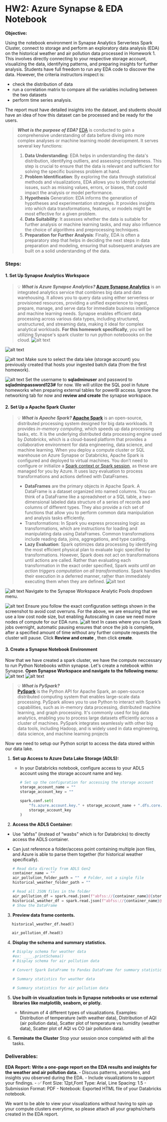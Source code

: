 # HW2: Azure Synapse & EDA Notebook

**Objective:**

Using the notebook environment in Synapse Analytics Serverless Spark Cluster, connect to storage and perform an exploratory data analysis (EDA) on the historical weather and air pollution data processed in Homework 1. This involves directly connecting to your respective storage account, visualizing the data, identifying patterns, and preparing insights for further analysis. Students have full freedom to run any EDA code to discover the data. However, the criteria instructors inspect is: 
- check the distribution of data
- run a correlation matrix to compare all the variables including between the two datasets
- perform time series analysis. 

The report must have detailed insights into the dataset, and students should have an idea of how this dataset can be processed and be ready for the users.


>***What is the purpose of EDA?***
[EDA](https://learn.microsoft.com/en-us/ai/playbook/capabilities/experimentation/exploratory-data-analysis) is conducted to gain a comprehensive understanding of data before diving into more complex analyses or machine learning model development. It serves several key functions:
>1. **Data Understanding**: EDA helps in understanding the data's distribution, identifying outliers, and assessing completeness. This step is crucial to ensure that the data is relevant and sufficient for solving the specific business problem at hand.
>2. **Problem Identification**: By exploring the data through statistical methods and visualizations, EDA allows you to identify potential issues, such as missing values, errors, or biases, that could impact the analysis or model performance.
>3. **Hypothesis** Generation: EDA informs the generation of hypotheses and experimentation strategies. It provides insights into which data transformations, features, or models might be most effective for a given problem.
>4. **Data Suitability**: It assesses whether the data is suitable for further analysis or machine learning tasks, and may also influence the choice of algorithms and preprocessing techniques.
>5. **Preparation for Further Analysis**: Finally, EDA is often a preparatory step that helps in deciding the next steps in data preparation and modeling, ensuring that subsequent analyses are built on a solid understanding of the data.

### Steps:

#### 1. Set Up Synapse Analytics Workspace
>💡 ***What is Azure Synapse Analytics?*
[Azure Synapse Analytics](https://azure.microsoft.com/en-us/products/synapse-analytics#:~:text=Azure%20Synapse%20Analytics%20is%20an,log%20and%20time%20series%20analytics)** is an integrated analytics service that combines big data and data warehousing. It allows you to query data using either serverless or provisioned resources, providing a unified experience to ingest, prepare, manage, and serve data for immediate business intelligence and machine learning needs. Synapse enables efficient data processing across various data types, including structured, unstructured, and streaming data, making it ideal for complex analytical workloads.
**For this homework specifically**, you will be utilizing Synapse's spark cluster to run python noteboooks on the cloud.
>![alt text](images/image-2.png)

![alt text](images/image2.png)

![alt text](images/image.png)
Make sure to select the data lake (storage account) you previously created that hosts your ingested batch data (from the first homework).

![alt text](images/image-1.png)
Set the username to **sqladminuser** and password to **sqladminpassword123#** for now. We will utilize the SQL pool in future homeworks when preparing external tables for powerBI access. 
Ignore the networking tab for now and **review and create** the synapse workspace.



#### 2. Set Up a Apache Spark Cluster
>💡 ***What is Apache Spark?*
[Apache Spark](https://learn.microsoft.com/en-us/azure/databricks/spark/)** is an open-source, distributed processing system designed for big data workloads. It provides *in-memory computing*, which speeds up data processing tasks, etc. It is the underlying distributed data processing engine used by *Databricks*, which is a cloud-based platform that provides a collaborative environment for data engineering, data science, and machine learning. When you deploy a compute cluster or SQL warehouse on Azure Synapse or Databricks, Apache Spark is configured and deployed to virtual machines. You don’t need to configure or initialize a [Spark context or Spark session](https://www.notion.so/HW7-Batch-Processing-c41cbdf25444472aa84f9680514868df?pvs=21), as these are managed for you by Azure. It uses lazy evaluation to process transformations and actions defined with DataFrames.
>- **DataFrames** are the primary objects in Apache Spark. A DataFrame is a dataset organized into named columns. You can think of a DataFrame like a spreadsheet or a SQL table, a two-dimensional labeled data structure of a series of records and columns of different types. They also provide a rich set of functions that allow you to perform common data manipulation and analysis tasks efficiently.
>- Transformations: In Spark you express processing logic as transformations, which are instructions for loading and manipulating data using DataFrames. Common transformations include reading data, joins, aggregations, and type casting.
>- **Lazy Evaluation**: Spark optimizes data processing by identifying the most efficient physical plan to evaluate logic specified by transformations. However, Spark does not act on transformations until actions are called. Rather than evaluating each transformation in the exact order specified, Spark *waits until an action triggers computation on all transformations*. Spark handles their execution in a deferred manner, rather than immediately executing them when they are defined.
>![alt text](images/image-4.png)

![alt text](images/image-3.png)
Navigate to the Synapse Workspace Analytic Pools dropdown menu.

![alt text](images/image-6.png)
Ensure you follow the exact configuration settings shown in the screenshot to avoid cost overruns. For the above, we are ensuring that we use a low cost node size, but enabling Autoscaling in case we need more nodes of compute for our EDA runs.
![alt text](images/image-7.png)
In cases where you run Spark jobs overnight, automatic pausing ensures that once the job is complete, after a specified amount of time without any further compute requests the cluster will pause.
Click **Review and create** , then click **create**.


#### 3. Create a Synapse Notebook Environment
Now that we have created a spark cluster, we have the compute neccessary to run Python Notebooks within synapse. Let's create a notebook within Synapse. **Open Synapse Workspace and navigate to the following menu:**
![alt text](images/image-a.png)
![alt text](images/image-8.png)
>💡 ***What is PySpark?*   
>[PySpark](https://learn.microsoft.com/en-us/azure/databricks/pyspark/)** is the Python API for Apache Spark, an open-source distributed computing system that enables large-scale data processing. PySpark allows you to use Python to interact with Spark’s capabilities, such as in-memory data processing, distributed machine learning, and graph processing. It's commonly used for big data analytics, enabling you to process large datasets efficiently across a cluster of machines. PySpark integrates seamlessly with other big data tools, including Hadoop, and is widely used in data engineering, data science, and machine learning projects

Now we need to setup our Python script to access the data stored within our data lake.

1. **Set up Access to Azure Data Lake Storage (ADLS):**
    - In your Databricks notebook, configure access to your ADLS account using the storage account name and key.
        
        ```python
        # Set up the configuration for accessing the storage account
        storage_account_name = ""
        storage_account_key = ""

        spark.conf.set(
            "fs.azure.account.key." + storage_account_name + ".dfs.core.windows.net",
            storage_account_key
        )

        ```
2. **Access the ADLS Container:**

- Use “abfss” (instead of “wasbs” which is for Databricks) to directly access the ADLS container.
- Can just reference a folder/access point containing multiple json files, and Azure is able to parse them together (for historical weather specifically).
    
    ```python
    # Read data directly from ADLS Gen2
    container_name = ""
    air_pollution_folder_path = ""  # Folder, not a single file
    historical_weather_folder_path = ""

    # Read all JSON files in the folder
    air_pollution_df = spark.read.json(f"abfss://{container_name}@{storage_account_name}.dfs.core.windows.net/{air_pollution_folder_path}")
    historical_weather_df = spark.read.json(f"abfss://{container_name}@{storage_account_name}.dfs.core.windows.net/{historical_weather_folder_path}")
    # Show the DataFrame
    ```
  
3. **Preview data frame contents.**
 ```python
    historical_weather_df.head()

    air_pollution_df.head()
  ```
  
4. **Display the schema and summary statistics.**
    
    ```python
    # Display schema for weather data
    #ex: ____.printSchema()
    # Display schema for air pollution data
    
    # Convert Spark DataFrame to Pandas DataFrame for summary statistics (.toPandas())
    
    # Summary statistics for weather data
    
    # Summary statistics for air pollution data
    ```


5. **Use built-in visualization tools in Synapse notebooks or use external libraries like matplotlib, seaborn, or plotly.**
    - Minimum of 4 different types of visualizations. Examples: Distribution of temperature (with weather data), Distribution of AQI (air pollution data), Scatter plot of temperature vs humidity (weather data), Scatter plot of AQI vs CO (air pollution data).

6. **Terminate the Cluster**
    Stop your session once completed with all the tasks.
### Deliverables:

**EDA Report:** 
    **Write a one-page report on the EDA results and insights for the weather and air pollution data.**
    - Discuss patterns, anomalies, and insights you observed during the EDA.
    - Include visualizations to support your findings.
    - ✅ Font Size: 12pt,Font Type: Arial, Line Spacing: 1.5
    - Submission Format: PDF
    - Notebook: Exported HTML file of your Databricks notebook.

We want to be able to view your visualizations without having to spin up your compute clusters everytime, so please attach all your graphs/charts created in the EDA report.
